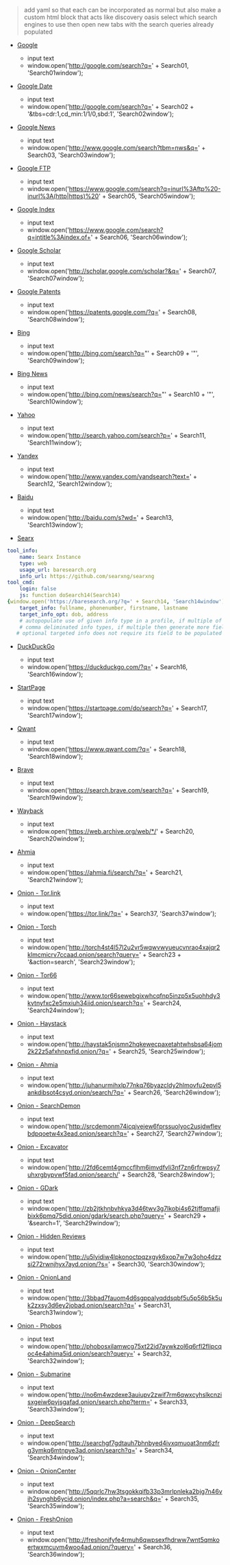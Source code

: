 > add yaml so that each can be incorporated as normal
> but also make a custom html block that acts like discovery oasis
> select which search engines to use then open new tabs with the search queries already populated

- [Google](http://google.com)
  - input text
  - window.open('http://google.com/search?q=' + Search01, 'Search01window');

- [Google Date](http://google.com)
  - input text
  - window.open('http://google.com/search?q=' + Search02 + '&tbs=cdr:1,cd_min:1/1/0,sbd:1', 'Search02window');

- [Google News](http://www.google.com)
  - input text
  - window.open('http://www.google.com/search?tbm=nws&q=' + Search03, 'Search03window');

- [Google FTP](https://www.google.com)
  - input text
  - window.open('https://www.google.com/search?q=inurl%3Aftp%20-inurl%3A(http|https)%20' + Search05, 'Search05window');

- [Google Index](https://www.google.com)
  - input text
  - window.open('https://www.google.com/search?q=intitle%3Aindex.of+' + Search06, 'Search06window');

- [Google Scholar](http://scholar.google.com)
  - input text
  - window.open('http://scholar.google.com/scholar?&q=' + Search07, 'Search07window');

- [Google Patents](https://patents.google.com)
  - input text
  - window.open('https://patents.google.com/?q=' + Search08, 'Search08window');

- [Bing](http://bing.com)
  - input text
  - window.open('http://bing.com/search?q="' + Search09 + '"', 'Search09window');

- [Bing News](http://bing.com)
  - input text
  - window.open('http://bing.com/news/search?q="' + Search10 + '"', 'Search10window');

- [Yahoo](http://search.yahoo.com)
  - input text
  - window.open('http://search.yahoo.com/search?p=' + Search11, 'Search11window');

- [Yandex](http://www.yandex.com)
  - input text
  - window.open('http://www.yandex.com/yandsearch?text=' + Search12, 'Search12window');

- [Baidu](http://baidu.com)
  - input text
  - window.open('http://baidu.com/s?wd=' + Search13, 'Search13window');

- [Searx](https://baresearch.org)


```YAML
tool_info:
    name: Searx Instance
    type: web
    usage_url: baresearch.org
    info_url: https://github.com/searxng/searxng
tool_cmd:
    login: false
    js: function doSearch14(Search14)
{window.open('https://baresearch.org/?q=' + Search14, 'Search14window');}
    target_info: fullname, phonenumber, firstname, lastname
    target_info_opt: dob, address
    # autopopulate use of given info type in a profile, if multiple of a type, like a phonnumber, then drop down menu listing all phonenumbers
    # comma deliminated info types, if multiple then generate more fields on rendering site, and each field has a dropdown if multiple
   # optional targeted info does not require its field to be populated to run the tool/search
```

- [DuckDuckGo](https://duckduckgo.com)
  - input text
  - window.open('https://duckduckgo.com/?q=' + Search16, 'Search16window');

- [StartPage](https://startpage.com)
  - input text
  - window.open('https://startpage.com/do/search?q=' + Search17, 'Search17window');

- [Qwant](https://www.qwant.com)
  - input text
  - window.open('https://www.qwant.com/?q=' + Search18, 'Search18window');

- [Brave](https://search.brave.com)
  - input text
  - window.open('https://search.brave.com/search?q=' + Search19, 'Search19window');

- [Wayback](https://web.archive.org)
  - input text
  - window.open('https://web.archive.org/web/*/' + Search20, 'Search20window');

- [Ahmia](https://ahmia.fi)
  - input text
  - window.open('https://ahmia.fi/search/?q=' + Search21, 'Search21window');

- [Onion - Tor.link](https://tor.link)
  - input text
  - window.open('https://tor.link/?q=' + Search37, 'Search37window');

- [Onion - Torch](http://torch4st4l57l2u2vr5wqwvwyueucvnrao4xajqr2klmcmicrv7ccaad.onion)
  - input text
  - window.open('http://torch4st4l57l2u2vr5wqwvwyueucvnrao4xajqr2klmcmicrv7ccaad.onion/search?query=' + Search23 + '&action=search', 'Search23window');

- [Onion - Tor66](http://www.tor66sewebgixwhcqfnp5inzp5x5uohhdy3kvtnyfxc2e5mxiuh34iid.onion)
  - input text
  - window.open('http://www.tor66sewebgixwhcqfnp5inzp5x5uohhdy3kvtnyfxc2e5mxiuh34iid.onion/search?q=' + Search24, 'Search24window');

- [Onion - Haystack](http://haystak5njsmn2hqkewecpaxetahtwhsbsa64jom2k22z5afxhnpxfid.onion)
  - input text
  - window.open('http://haystak5njsmn2hqkewecpaxetahtwhsbsa64jom2k22z5afxhnpxfid.onion/?q=' + Search25, 'Search25window');

- [Onion - Ahmia](http://juhanurmihxlp77nkq76byazcldy2hlmovfu2epvl5ankdibsot4csyd.onion)
  - input text
  - window.open('http://juhanurmihxlp77nkq76byazcldy2hlmovfu2epvl5ankdibsot4csyd.onion/search/?q=' + Search26, 'Search26window');

- [Onion - SearchDemon](http://srcdemonm74icqjvejew6fprssuolyoc2usjdwflevbdpqoetw4x3ead.onion)
  - input text
  - window.open('http://srcdemonm74icqjvejew6fprssuolyoc2usjdwflevbdpqoetw4x3ead.onion/search?q=' + Search27, 'Search27window');

- [Onion - Excavator](http://2fd6cemt4gmccflhm6imvdfvli3nf7zn6rfrwpsy7uhxrgbypvwf5fad.onion)
  - input text
  - window.open('http://2fd6cemt4gmccflhm6imvdfvli3nf7zn6rfrwpsy7uhxrgbypvwf5fad.onion/search/' + Search28, 'Search28window');

- [Onion - GDark](http://zb2jtkhnbvhkya3d46twv3g7lkobi4s62tjffqmafjibixk6pmq75did.onion)
  - input text
  - window.open('http://zb2jtkhnbvhkya3d46twv3g7lkobi4s62tjffqmafjibixk6pmq75did.onion/gdark/search.php?query=' + Search29 + '&search=1', 'Search29window');

- [Onion - Hidden Reviews](http://u5lyidiw4lpkonoctpqzxgyk6xop7w7w3oho4dzzsi272rwnjhyx7ayd.onion)
  - input text
  - window.open('http://u5lyidiw4lpkonoctpqzxgyk6xop7w7w3oho4dzzsi272rwnjhyx7ayd.onion/?s=' + Search30, 'Search30window');

- [Onion - OnionLand](http://3bbad7fauom4d6sgppalyqddsqbf5u5p56b5k5uk2zxsy3d6ey2jobad.onion)
  - input text
  - window.open('http://3bbad7fauom4d6sgppalyqddsqbf5u5p56b5k5uk2zxsy3d6ey2jobad.onion/search?q=' + Search31, 'Search31window');

- [Onion - Phobos](http://phobosxilamwcg75xt22id7aywkzol6q6rfl2flipcqoc4e4ahima5id.onion)
  - input text
  - window.open('http://phobosxilamwcg75xt22id7aywkzol6q6rfl2flipcqoc4e4ahima5id.onion/search?query=' + Search32, 'Search32window');

- [Onion - Submarine](http://no6m4wzdexe3auiupv2zwif7rm6qwxcyhslkcnzisxgeiw6pvjsgafad.onion)
  - input text
  - window.open('http://no6m4wzdexe3auiupv2zwif7rm6qwxcyhslkcnzisxgeiw6pvjsgafad.onion/search.php?term=' + Search33, 'Search33window');

- [Onion - DeepSearch](http://searchgf7gdtauh7bhnbyed4ivxqmuoat3nm6zfrg3ymkq6mtnpye3ad.onion)
  - input text
  - window.open('http://searchgf7gdtauh7bhnbyed4ivxqmuoat3nm6zfrg3ymkq6mtnpye3ad.onion/search?q=' + Search34, 'Search34window');

- [Onion - OnionCenter](http://5qqrlc7hw3tsgokkqifb33p3mrlpnleka2bjg7n46vih2synghb6ycid.onion)
  - input text
  - window.open('http://5qqrlc7hw3tsgokkqifb33p3mrlpnleka2bjg7n46vih2synghb6ycid.onion/index.php?a=search&q=' + Search35, 'Search35window');

- [Onion - FreshOnion](http://freshonifyfe4rmuh6qwpsexfhdrww7wnt5qmkoertwxmcuvm4woo4ad.onion)
  - input text
  - window.open('http://freshonifyfe4rmuh6qwpsexfhdrww7wnt5qmkoertwxmcuvm4woo4ad.onion/?query=' + Search36, 'Search36window');
